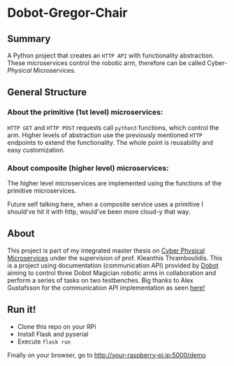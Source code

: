 # Dobot-Gregor-Chair

## Summary

A Python project that creates an `HTTP API` with functionality abstraction. These microservices control the robotic arm, therefore can be called Cyber-*Physical* Microservices.

## General Structure

### About the primitive (1st level) microservices:

`HTTP GET` and `HTTP POST` requests call `python3` functions, which control the arm. Higher levels of abstraction use the previously mentioned `HTTP` endpoints to extend the functionality. The whole point is reusability and easy customization.

### About composite (higher level) microservices:

The higher level microservices are implemented using the functions of the primitive microservices.

Future self talking here, when a composite service uses a primitive I should've hit it with http, would've been more cloud-y that way.

## About

This project is part of my integrated master thesis on [Cyber Physical Microservices](https://sites.google.com/view/cyber-physical-microservice/gregor-chair) under the supervision of prof. Kleanthis Thramboulidis.
This is a project using documentation (communication API) provided by [Dobot](https://www.dobot-robots.com) aiming to control three Dobot Magician robotic arms in collaboration and perform a series of tasks on two testbenches.
Big thanks to Alex Gustafsson for the communication API implementation as seen [here!](https://github.com/AlexGustafsson/dobot-python)

## Run it!
- Clone this repo on your RPi
- Install Flask and pyserial
- Execute `flask run`

Finally on your browser, go to http://your-raspberry-pi.ip:5000/demo
